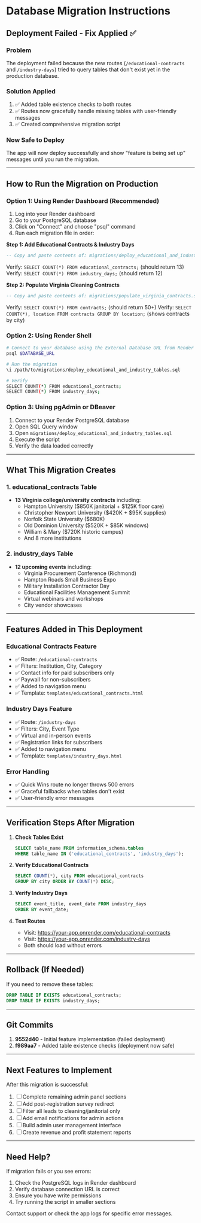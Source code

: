# Database Migration Instructions

## Deployment Failed - Fix Applied ✅

### Problem
The deployment failed because the new routes (`/educational-contracts` and `/industry-days`) tried to query tables that don't exist yet in the production database.

### Solution Applied
1. ✅ Added table existence checks to both routes
2. ✅ Routes now gracefully handle missing tables with user-friendly messages
3. ✅ Created comprehensive migration script

### Now Safe to Deploy
The app will now deploy successfully and show "feature is being set up" messages until you run the migration.

---

## How to Run the Migration on Production

### Option 1: Using Render Dashboard (Recommended)
1. Log into your Render dashboard
2. Go to your PostgreSQL database
3. Click on "Connect" and choose "psql" command
4. Run each migration file in order:

**Step 1: Add Educational Contracts & Industry Days**
```sql
-- Copy and paste contents of: migrations/deploy_educational_and_industry_tables.sql
```
Verify: `SELECT COUNT(*) FROM educational_contracts;` (should return 13)
Verify: `SELECT COUNT(*) FROM industry_days;` (should return 12)

**Step 2: Populate Virginia Cleaning Contracts**
```sql
-- Copy and paste contents of: migrations/populate_virginia_contracts.sql
```
Verify: `SELECT COUNT(*) FROM contracts;` (should return 50+)
Verify: `SELECT COUNT(*), location FROM contracts GROUP BY location;` (shows contracts by city)

### Option 2: Using Render Shell
```bash
# Connect to your database using the External Database URL from Render
psql $DATABASE_URL

# Run the migration
\i /path/to/migrations/deploy_educational_and_industry_tables.sql

# Verify
SELECT COUNT(*) FROM educational_contracts;
SELECT COUNT(*) FROM industry_days;
```

### Option 3: Using pgAdmin or DBeaver
1. Connect to your Render PostgreSQL database
2. Open SQL Query window
3. Open `migrations/deploy_educational_and_industry_tables.sql`
4. Execute the script
5. Verify the data loaded correctly

---

## What This Migration Creates

### 1. educational_contracts Table
- **13 Virginia college/university contracts** including:
  - Hampton University ($850K janitorial + $125K floor care)
  - Christopher Newport University ($420K + $95K supplies)
  - Norfolk State University ($680K)
  - Old Dominion University ($520K + $85K windows)
  - William & Mary ($720K historic campus)
  - And 8 more institutions

### 2. industry_days Table
- **12 upcoming events** including:
  - Virginia Procurement Conference (Richmond)
  - Hampton Roads Small Business Expo
  - Military Installation Contractor Day
  - Educational Facilities Management Summit
  - Virtual webinars and workshops
  - City vendor showcases

---

## Features Added in This Deployment

### Educational Contracts Feature
- ✅ Route: `/educational-contracts`
- ✅ Filters: Institution, City, Category
- ✅ Contact info for paid subscribers only
- ✅ Paywall for non-subscribers
- ✅ Added to navigation menu
- ✅ Template: `templates/educational_contracts.html`

### Industry Days Feature
- ✅ Route: `/industry-days`
- ✅ Filters: City, Event Type
- ✅ Virtual and in-person events
- ✅ Registration links for subscribers
- ✅ Added to navigation menu
- ✅ Template: `templates/industry_days.html`

### Error Handling
- ✅ Quick Wins route no longer throws 500 errors
- ✅ Graceful fallbacks when tables don't exist
- ✅ User-friendly error messages

---

## Verification Steps After Migration

1. **Check Tables Exist**
   ```sql
   SELECT table_name FROM information_schema.tables 
   WHERE table_name IN ('educational_contracts', 'industry_days');
   ```

2. **Verify Educational Contracts**
   ```sql
   SELECT COUNT(*), city FROM educational_contracts 
   GROUP BY city ORDER BY COUNT(*) DESC;
   ```

3. **Verify Industry Days**
   ```sql
   SELECT event_title, event_date FROM industry_days 
   ORDER BY event_date;
   ```

4. **Test Routes**
   - Visit: https://your-app.onrender.com/educational-contracts
   - Visit: https://your-app.onrender.com/industry-days
   - Both should load without errors

---

## Rollback (If Needed)

If you need to remove these tables:

```sql
DROP TABLE IF EXISTS educational_contracts;
DROP TABLE IF EXISTS industry_days;
```

---

## Git Commits

1. **9552d40** - Initial feature implementation (failed deployment)
2. **f989aa7** - Added table existence checks (deployment now safe)

---

## Next Features to Implement

After this migration is successful:

1. ☐ Complete remaining admin panel sections
2. ☐ Add post-registration survey redirect
3. ☐ Filter all leads to cleaning/janitorial only
4. ☐ Add email notifications for admin actions
5. ☐ Build admin user management interface
6. ☐ Create revenue and profit statement reports

---

## Need Help?

If migration fails or you see errors:
1. Check the PostgreSQL logs in Render dashboard
2. Verify database connection URL is correct
3. Ensure you have write permissions
4. Try running the script in smaller sections

Contact support or check the app logs for specific error messages.
